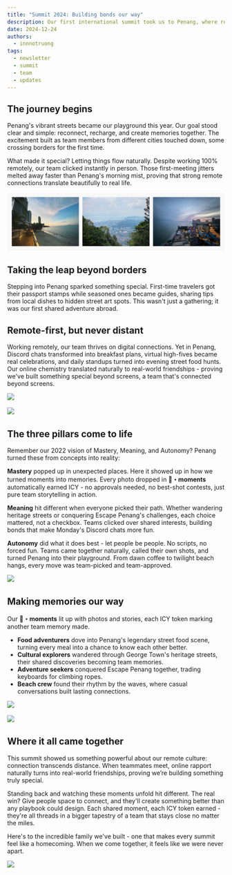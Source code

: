 ```yaml
---
title: "Summit 2024: Building bonds our way"
description: Our first international summit took us to Penang, where remote connections turned into real-world chemistry. No rigid schedules or forced activities - just authentic moments of teams choosing their own adventures, from heritage streets to beach sunsets. See how giving people space to connect creates something truly special.
date: 2024-12-24
authors:
  - innnotruong
tags:
  - newsletter
  - summit
  - team
  - updates
---
```


## The journey begins

Penang's vibrant streets became our playground this year. Our goal stood clear and simple: reconnect, recharge, and create memories together. The excitement built as team members from different cities touched down, some crossing borders for the first time.

What made it special? Letting things flow naturally. Despite working 100% remotely, our team clicked instantly in person. Those first-meeting jitters melted away faster than Penang's morning mist, proving that strong remote connections translate beautifully to real life.

![](assets/2024-summit-building-bonds-our-way-penang.png)

## Taking the leap beyond borders

Stepping into Penang sparked something special. First-time travelers got their passport stamps while seasoned ones became guides, sharing tips from local dishes to hidden street art spots. This wasn't just a gathering; it was our first shared adventure abroad.

## Remote-first, but never distant

Working remotely, our team thrives on digital connections. Yet in Penang, Discord chats transformed into breakfast plans, virtual high-fives became real celebrations, and daily standups turned into evening street food hunts. Our online chemistry translated naturally to real-world friendships - proving we've built something special beyond screens, a team that's connected beyond screens.

![](assets/2024-summit-building-bonds-our-way-team-1.png)

![](assets/2024-summit-building-bonds-our-way-team-2.png)

## The three pillars come to life

Remember our 2022 vision of Mastery, Meaning, and Autonomy? Penang turned these from concepts into reality:

**Mastery** popped up in unexpected places. Here it showed up in how we turned moments into memories. Every photo dropped in **🌉・moments** automatically earned ICY - no approvals needed, no best-shot contests, just pure team storytelling in action.

**Meaning** hit different when everyone picked their path. Whether wandering heritage streets or conquering Escape Penang's challenges, each choice mattered, not a checkbox. Teams clicked over shared interests, building bonds that make Monday's Discord chats more fun.

**Autonomy** did what it does best - let people be people. No scripts, no forced fun. Teams came together naturally, called their own shots, and turned Penang into their playground. From dawn coffee to twilight beach hangs, every move was team-picked and team-approved.

![](assets/2024-summit-building-bonds-our-way-team-3.png)

## Making memories our way

Our **🌉・moments** lit up with photos and stories, each ICY token marking another team memory made.

- **Food adventurers** dove into Penang's legendary street food scene, turning every meal into a chance to know each other better.
- **Cultural explorers** wandered through George Town's heritage streets, their shared discoveries becoming team memories.
- **Adventure seekers** conquered Escape Penang together, trading keyboards for climbing ropes.
- **Beach crew** found their rhythm by the waves, where casual conversations built lasting connections.

![](assets/2024-summit-building-bonds-our-way-team-4.png)

![](assets/2024-summit-building-bonds-our-way-team-5.png)

## Where it all came together

This summit showed us something powerful about our remote culture: connection transcends distance. When teammates meet, online rapport naturally turns into real-world friendships, proving we’re building something truly special.

Standing back and watching these moments unfold hit different. The real win? Give people space to connect, and they'll create something better than any playbook could design. Each shared moment, each ICY token earned - they're all threads in a bigger tapestry of a team that stays close no matter the miles.

Here's to the incredible family we've built - one that makes every summit feel like a homecoming. When we come together, it feels like we were never apart.

![](assets/2024-summit-building-bonds-our-way-team-6.png)
